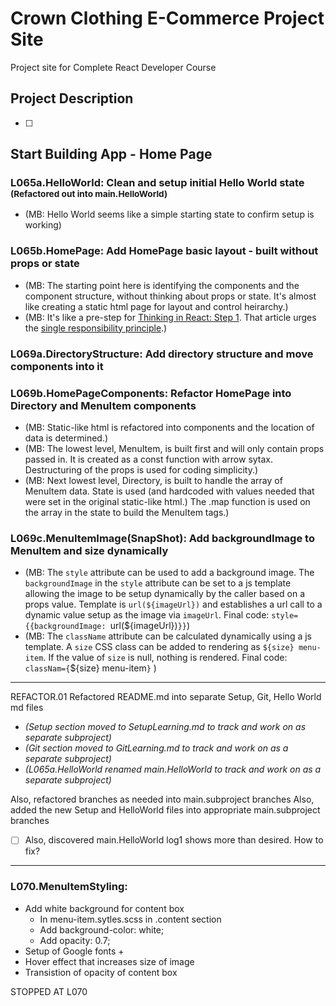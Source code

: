 # Crown Clothing E-Commerce Project Site

Project site for Complete React Developer Course

## Project Description

- [ ]


## Start Building App - Home Page

### L065a.HelloWorld: Clean and setup initial Hello World state <small>(Refactored out into main.HelloWorld)</small>

- (MB: Hello World seems like a simple starting state to confirm setup is working) 

### L065b.HomePage: Add HomePage basic layout - built without props or state

- (MB: The starting point here is identifying the components and the component structure, without thinking about props or state. It's almost like creating a static html page for layout and control heirarchy.)
- (MB: It's like a pre-step for [Thinking in React: Step 1](https://reactjs.org/docs/thinking-in-react.html#step-1-break-the-ui-into-a-component-hierarchy). That article urges the  [single responsibility principle](https://en.wikipedia.org/wiki/Single-responsibility_principle).)

### L069a.DirectoryStructure: Add directory structure and move components into it

### L069b.HomePageComponents: Refactor HomePage into Directory and MenuItem components

- (MB: Static-like html is refactored into components and the location of data is determined.)
- (MB: The lowest level, MenuItem, is built first and will only contain props passed in. It is created as a const function with arrow sytax. Destructuring of the props is used for coding simplicity.)
- (MB: Next lowest level, Directory, is built to handle the array of MenuItem data. State is used (and hardcoded with values needed that were set in the original static-like html.) The .map function is used on the array in the state to build the MenuItem tags.)

### L069c.MenuItemImage(SnapShot): Add backgroundImage to MenuItem and size dynamically

- (MB: The `style` attribute can be used to add a background image. The `backgroundImage` in the `style` attribute can be set to a js template allowing the image to be setup dynamically by the caller based on a props value. Template is `url(${imageUrl})` and establishes a url call to a dynamic value setup as the image via `imageUrl`. Final code: `style={{backgroundImage: `url(${imageUrl})`}}`)
- (MB: The `className` attribute can be calculated dynamically using a js template. A `size` CSS class can be added to rendering as `${size} menu-item`. If the value of `size` is null, nothing is rendered. Final code: `classNam={`${size} menu-item`}` )

*********************************************************************************
REFACTOR.01 Refactored README.md into separate Setup, Git, Hello World md files

- *(Setup section moved to SetupLearning.md to track and work on as separate subproject)*
- *(Git section moved to GitLearning.md to track and work on as a separate subproject)*
- *(L065a.HelloWorld renamed main.HelloWorld to track and work on as a separate subproject)*

Also, refactored branches as needed into main.subproject branches
Also, added the new Setup and HelloWorld files into appropriate main.subproject branches
- [ ] Also, discovered main.HelloWorld log1 shows more than desired. How to fix?
*********************************************************************************

### L070.MenuItemStyling: 
- Add white background for content box
    + In menu-item.sytles.scss in .content section
    + Add background-color: white;
    + Add opacity: 0.7;
- Setup of Google fonts
    + 
- Hover effect that increases size of image
- Transistion of opacity of content box


STOPPED AT L070
